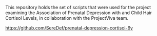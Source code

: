 This repository holds the set of scripts that were used for the project examining the Association of Prenatal Depression with and Child Hair Cortisol Levels, in collaboration with the ProjectViva team.

https://github.com/SereDef/prenatal-depression-cortisol-6y
